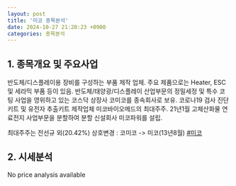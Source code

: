 ```yaml
---
layout: post
title: '미코 종목분석'
date: 2024-10-27 21:20:23 +0900
categories: 종목분석
---
```


## 1. 종목개요 및 주요사업

반도체/디스플레이용 장비를 구성하는 부품 제작 업체. 주요 제품으로는 Heater, ESC  및 세라믹 부품 등이 있음. 반도체/태양광/디스플레이 산업부문의 정밀세정 및 특수 코팅 사업을 영위하고 있는 코스닥 상장사 코미코를 종속회사로 보유. 코로나19 검사 진단키트 및 유전자 추출키트 제작업체 미코바이오메드의 최대주주. 21년1월 고체산화물 연료전지 사업부문을 분할하여 분할 신설회사 미코파워를 설립.

최대주주는 전선규 외(20.42%) 상호변경 : 코미코 -> 미코(13년8월)
[#미코](#)

## 2. 시세분석

No price analysis available
